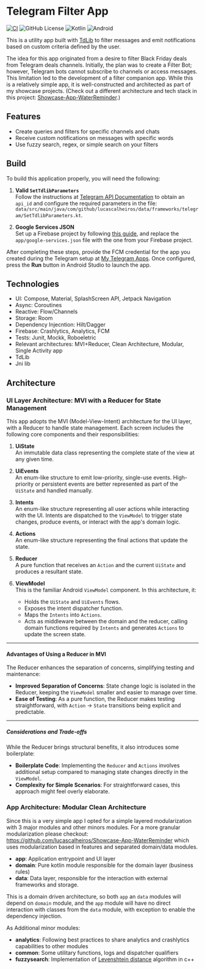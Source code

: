 # Telegram Filter App

[![CI](https://github.com/lucascalheiros/TelegramFilterApp/actions/workflows/android.yml/badge.svg)](https://github.com/lucascalheiros/TelegramFilterApp/actions/workflows/android.yml)
![GitHub License](https://img.shields.io/github/license/lucascalheiros/TelegramFilterApp)
![Kotlin](https://img.shields.io/badge/kotlin-2.1.0-blue.svg?logo=kotlin)
![Android](https://img.shields.io/badge/Android-yellow?logo=Android)

This is a utility app built with [TdLib](https://core.telegram.org/tdlib) to filter messages and emit notifications based on custom criteria defined by the user.

The idea for this app originated from a desire to filter Black Friday deals from Telegram deals channels. Initially, the plan was to create a Filter Bot; however, Telegram bots cannot subscribe to channels or access messages. This limitation led to the development of a filter companion app. While this is a relatively simple app, it is well-constructed and architected as part of my showcase projects. (Check out a different architecture and tech stack in this project: [Showcase-App-WaterReminder](https://github.com/lucascalheiros/Showcase-App-WaterReminder).)

## Features

* Create queries and filters for specific channels and chats
* Receive custom notifications on messages with specific words
* Use fuzzy search, regex, or simple search on your filters

## Build

To build this application properly, you will need the following:

1. **Valid `SetTdlibParameters`**  
   Follow the instructions at [Telegram API Documentation](https://core.telegram.org/api/obtaining_api_id) to obtain an `api_id` and configure the required parameters in the file:  
   `data/src/main/java/com/github/lucascalheiros/data/frameworks/telegram/SetTdlibParameters.kt`.

2. **Google Services JSON**  
   Set up a Firebase project by following [this guide](https://firebase.google.com/docs/android/setup#console), and replace the `app/google-services.json` file with the one from your Firebase project.

After completing these steps, provide the FCM credential for the app you created during the Telegram setup at [My Telegram Apps](https://my.telegram.org/apps). Once configured, press the **Run** button in Android Studio to launch the app.

## Technologies

* UI: Compose, Material, SplashScreen API, Jetpack Navigation 
* Async: Coroutines
* Reactive: Flow/Channels
* Storage: Room
* Dependency Injecntion: Hilt/Dagger
* Firebase: Crashlytics, Analytics, FCM
* Tests: Junit, Mockk, Roboeletric
* Relevant architectures: MVI+Reducer, Clean Architecture, Modular, Single Activity app
* TdLib
* Jni lib

## Architecture

### UI Layer Architecture: MVI with a Reducer for State Management

This app adopts the MVI (Model-View-Intent) architecture for the UI layer, with a Reducer to handle state management. Each screen includes the following core components and their responsibilities:

1. **UiState**  
   An immutable data class representing the complete state of the view at any given time.

2. **UiEvents**  
   An enum-like structure to emit low-priority, single-use events. High-priority or persistent events are better represented as part of the `UiState` and handled manually.

3. **Intents**  
   An enum-like structure representing all user actions while interacting with the UI. Intents are dispatched to the `ViewModel` to trigger state changes, produce events, or interact with the app's domain logic.

4. **Actions**  
   An enum-like structure representing the final actions that update the state.

5. **Reducer**  
   A pure function that receives an `Action` and the current `UiState` and produces a resultant state.

6. **ViewModel**  
   This is the familiar Android `ViewModel` component. In this architecture, it:  
   - Holds the `UiState` and `UiEvents` flows.  
   - Exposes the intent dispatcher function.  
   - Maps the `Intents` into `Actions`.  
   - Acts as middleware between the domain and the reducer, calling domain functions required by `Intents` and generates `Actions` to update the screen state.

---

#### Advantages of Using a Reducer in MVI

The Reducer enhances the separation of concerns, simplifying testing and maintenance:  
- **Improved Separation of Concerns**: State change logic is isolated in the Reducer, keeping the `ViewModel` smaller and easier to manage over time.  
- **Ease of Testing**: As a pure function, the Reducer makes testing straightforward, with `Action` → `State` transitions being explicit and predictable.

---

##### Considerations and Trade-offs

While the Reducer brings structural benefits, it also introduces some boilerplate:  
- **Boilerplate Code**: Implementing the `Reducer` and `Actions` involves additional setup compared to managing state changes directly in the `ViewModel`.  
- **Complexity for Simple Scenarios**: For straightforward cases, this approach might feel overly elaborate.

### App Architecture: Modular Clean Architecture

Since this is a very simple app I opted for a simple layered modularization with 3 major modules and other minors modules. For a more granular modularization please checkout: https://github.com/lucascalheiros/Showcase-App-WaterReminder which uses modularization based in features and separated domain/data modules.

* **app**: Application entrypoint and UI layer
* **domain**: Pure kotlin module responsible for the domain layer (business rules)
* **data**: Data layer, responsible for the interaction with external frameworks and storage.

This is a domain driven architecture, so both `app` an `data` modules will depend on `domain` module, and the `app` module will have no direct interaction with classes from the `data` module, with exception to enable the dependency injection.

As Additional minor modules:
* **analytics**: Following best practices to share analytics and crashlytics capabilities to other modules
* **common**: Some utilitary functions, logs and dispatcher qualifiers
* **fuzzysearch**: Implementation of [Levenshtein distance](https://www.geeksforgeeks.org/introduction-to-levenshtein-distance/) algorithm in c++



